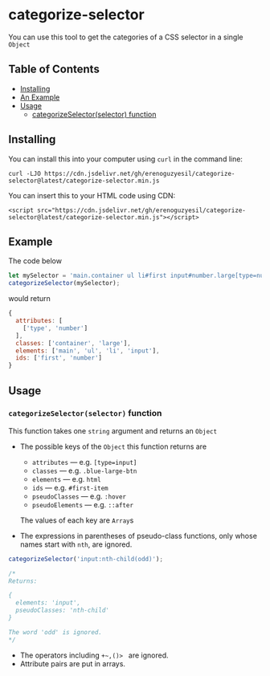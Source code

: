 # categorize-selector

You can use this tool to get the categories of a CSS selector in a single `Object`

## Table of Contents

* [Installing](#installing)
* [An Example](#example)
* [Usage](#usage)
  * [categorizeSelector(selector) function](#categorizeselectorselector-function)

## Installing

You can install this into your computer using `curl` in the command line:
```
curl -LJO https://cdn.jsdelivr.net/gh/erenoguzyesil/categorize-selector@latest/categorize-selector.min.js
```

You can insert this to your HTML code using CDN:
```
<script src="https://cdn.jsdelivr.net/gh/erenoguzyesil/categorize-selector@latest/categorize-selector.min.js"></script>
```

## Example

The code below
```js
let mySelector = 'main.container ul li#first input#number.large[type=number]';
categorizeSelector(mySelector);
```
would return
```js
{
  attributes: [
    ['type', 'number']
  ],
  classes: ['container', 'large'],
  elements: ['main', 'ul', 'li', 'input'],
  ids: ['first', 'number']
}
```

## Usage

### `categorizeSelector(selector)` function

This function takes one `string` argument and returns an `Object`

* The possible keys of the `Object` this function returns are
  - `attributes` — e.g. `[type=input]`
  - `classes` — e.g. `.blue-large-btn`
  - `elements` — e.g. `html`
  - `ids` — e.g. `#first-item`
  - `pseudoClasses` — e.g. `:hover`
  - `pseudoElements` — e.g. `::after`
  
  The values of each key are `Array`s

* The expressions in parentheses of pseudo-class functions, only whose names start with `nth`, are ignored.

```js
categorizeSelector('input:nth-child(odd)');

/*
Returns:

{
  elements: 'input',
  pseudoClasses: 'nth-child'
}

The word 'odd' is ignored.
*/
```

* The operators including `+~,()> ` are ignored.
* Attribute pairs are put in arrays.
